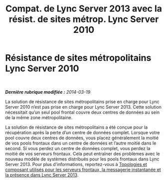 ﻿---
title: "Compat. de Lync Server 2013 avec la résist. de sites métrop. Lync Server 2010"
TOCTitle: Résistance de sites métropolitains Lync Server 2010
ms:assetid: 18673ff6-b664-4a57-a89b-cbda8b129e6a
ms:mtpsurl: https://technet.microsoft.com/fr-fr/library/JJ204715(v=OCS.15)
ms:contentKeyID: 49296386
ms.date: 05/20/2016
mtps_version: v=OCS.15
ms.translationtype: HT
---

# Résistance de sites métropolitains Lync Server 2010

 

_**Dernière rubrique modifiée :** 2014-03-19_

La solution de résistance de sites métropolitains prise en charge pour Lync Server 2010 n’est pas prise en charge pour Lync Server 2013. Cette solution nécessitait qu’un seul pool frontal couvre deux centres de données au sein de la même zone métropolitaine.

La solution de résistance de sites métropolitains a été conçue pour la récupération après la perte d’un centre de données complet. Lorsque votre pool couvre deux centres de données, vous placez généralement la moitié de vos pools frontaux dans un centre de données et l’autre moitié dans le second. Si vous perdez un centre de données complet, vous perdez la moitié de vos serveurs frontaux. Cela peut entraîner des problèmes avec le nouveau modèle de systèmes distribués pour les pools frontaux dans Lync Server 2013. Pour plus d’informations, reportez-vous à [Topologies et composant utilisés pour les serveurs frontaux, la messagerie instantanée et la présence dans Lync Server 2013](lync-server-2013-topologies-and-components-for-front-end-servers-instant-messaging-and-presence.md).

